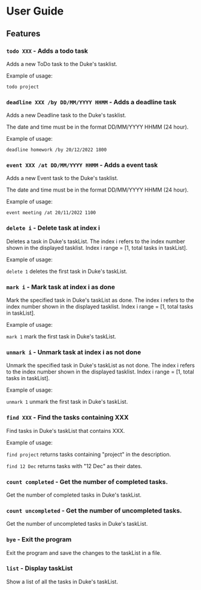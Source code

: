 # User Guide

## Features

### `todo XXX` - Adds a todo task 

Adds a new ToDo task to the Duke's tasklist.

Example of usage: 

`todo project`

### `deadline XXX /by DD/MM/YYYY HHMM` - Adds a deadline task

Adds a new Deadline task to the Duke's tasklist.

The date and time must be in the format DD/MM/YYYY HHMM (24 hour).

Example of usage:

`deadline homework /by 20/12/2022 1800`

### `event XXX /at DD/MM/YYYY HHMM` - Adds a event task

Adds a new Event task to the Duke's tasklist.

The date and time must be in the format DD/MM/YYYY HHMM (24 hour).

Example of usage:

`event meeting /at 20/11/2022 1100`

### `delete i` - Delete task at index i

Deletes a task in Duke's taskList.
The index i refers to the index number shown in the displayed tasklist. 
Index i range = [1, total tasks in taskList].

Example of usage:

`delete 1` deletes the first task in Duke's taskList.

### `mark i` - Mark task at index i as done

Mark the specified task in Duke's taskList as done.
The index i refers to the index number shown in the displayed tasklist.
Index i range = [1, total tasks in taskList].

Example of usage:

`mark 1` mark the first task in Duke's taskList.

### `unmark i` - Unmark task at index i as not done

Unmark the specified task in Duke's taskList as not done.
The index i refers to the index number shown in the displayed tasklist.
Index i range = [1, total tasks in taskList].

Example of usage:

`unmark 1` unmark the first task in Duke's taskList.

### `find XXX` - Find the tasks containing XXX

Find tasks in Duke's taskList that contains XXX.

Example of usage:

`find project` returns tasks containing "project" in the description.

`find 12 Dec` returns tasks with "12 Dec" as their dates.

### `count completed` - Get the number of completed tasks.

Get the number of completed tasks in Duke's taskList.

### `count uncompleted` - Get the number of uncompleted tasks.

Get the number of uncompleted tasks in Duke's taskList.

### `bye` - Exit the program

Exit the program and save the changes to the taskList in a file.

### `list` - Display taskList

Show a list of all the tasks in Duke's taskList.
